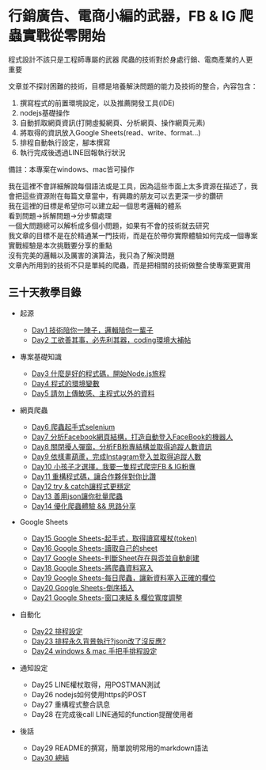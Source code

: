 # 行銷廣告、電商小編的武器，FB & IG 爬蟲實戰從零開始

程式設計不該只是工程師專屬的武器
爬蟲的技術對於身處行銷、電商產業的人更重要

文章並不探討困難的技術，目標是培養解決問題的能力及技術的整合，內容包含：
1. 撰寫程式的前置環境設定，以及推薦開發工具(IDE)
2. nodejs基礎操作
3. 自動抓取網頁資訊(打開虛擬網頁、分析網頁、操作網頁元素)
4. 將取得的資訊放入Google Sheets(read、write、format...)
5. 排程自動執行設定，腳本撰寫
6. 執行完成後透過LINE回報執行狀況

備註：本專案在windows、mac皆可操作

我在這裡不會詳細解說每個語法或是工具，因為這些市面上太多資源在描述了，我會把這些資源附在每篇文章當中，有興趣的朋友可以去更深一步的鑽研  
我在這裡的目標是希望你可以建立起一個思考邏輯的體系  
看到問題->拆解問題->分步驟處理  
一個大問題總可以解析成多個小問題，如果有不會的技術就去研究  
我文章的目標不是在於精通某一門技術，而是在於帶你實際體驗如何完成一個專案  
實戰經驗是本次挑戰要分享的重點  
沒有完美的邏輯以及厲害的演算法，我只為了解決問題  
文章內所用到的技術不只是單純的爬蟲，而是把相關的技術做整合使專案更實用  

## 三十天教學目錄

* 起源
    * [Day1 技術陪你一陣子，邏輯陪你一輩子](/day1/README.md)
    * [Day2 工欲善其事，必先利其器，coding環境大補帖](/day2/README.md)

* 專案基礎知識
    * [Day3 什麼是好的程式碼，開始Node.js旅程](/day3/README.md)
    * [Day4 程式的環境變數](/day4/README.md)
    * [Day5 請勿上傳敏感、主程式以外的資料](/day5/README.md)

* 網頁爬蟲
    * [Day6 爬蟲起手式selenium](/day6/README.md)
    * [Day7 分析Facebook網頁結構，打造自動登入FaceBook的機器人](/day7/README.md)
    * [Day8 關閉擾人彈窗，分析FB粉專結構並取得追蹤人數資訊](/day8/README.md)
    * [Day9 依樣畫葫蘆，完成Instagram登入並取得追蹤人數](/day9/README.md)
    * [Day10 小孩子才選擇，我要一隻程式爬完FB & IG粉專](/day10/README.md)
    * [Day11 重構程式碼，讓合作夥伴對你比讚](/day11/README.md)
    * [Day12 try & catch讓程式更穩定](/day12/README.md)
    * [Day13 善用json讓你批量爬蟲](/day13/README.md)
    * [Day14 優化爬蟲體驗 && 思路分享](/day14/README.md)

* Google Sheets
    * [Day15 Google Sheets-起手式，取得讀寫權杖(token)](/day15/README.md)
    * [Day16 Google Sheets-讀取自己的sheet](/day16/README.md)
    * [Day17 Google Sheets-判斷Sheet存在與否並自動創建](/day17/README.md)
    * [Day18 Google Sheets-將爬蟲資料寫入](/day18/README.md)
    * [Day19 Google Sheets-每日爬蟲，讓新資料塞入正確的欄位](/day19/README.md)
    * [Day20 Google Sheets-倒序插入](/day20/README.md)
    * [Day21 Google Sheets-窗口凍結 & 欄位寬度調整](/day21/README.md)

* 自動化
    * [Day22 排程設定](/day22/README.md)
    * [Day23 排程永久背景執行?json改了沒反應?](/day23/README.md)
    * [Day24 windows & mac 手把手排程設定](/day24/README.md)

* 通知設定
    * Day25 LINE權杖取得，用POSTMAN測試
    * Day26 nodejs如何使用https的POST
    * Day27 重構程式整合訊息
    * Day28 在完成後call LINE通知的function提醒使用者

* 後話
    * Day29 README的撰寫，簡單說明常用的markdown語法
    * [Day30 總結](/day/30/README.md)

